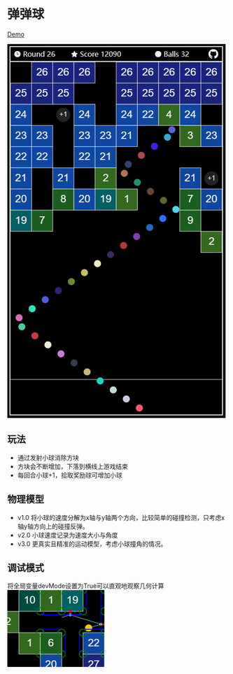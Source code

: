 # 弹弹球
[Demo](https://linyibin97.github.io/bounce-ball/)

![preview](https://raw.githubusercontent.com/linyibin97/bounce-ball/master/figure.png)

## 玩法
- 通过发射小球消除方块
- 方块会不断增加，下落到横线上游戏结束
- 每回合小球+1，拾取奖励球可增加小球

## 物理模型
- v1.0 将小球的速度分解为x轴与y轴两个方向，比较简单的碰撞检测，只考虑x轴y轴方向上的碰撞反弹。
- v2.0 小球速度记录为速度大小与角度
- v3.0 更真实且精准的运动模型，考虑小球撞角的情况。

## 调试模式
将全局变量devMode设置为True可以直观地观察几何计算
![collision](https://raw.githubusercontent.com/linyibin97/bounce-ball/master/collision.png)
